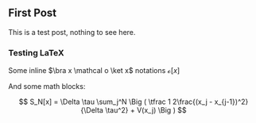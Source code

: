## First Post

This is a test post, nothing to see here.

### Testing LaTeX

Some inline $\bra x \mathcal o \ket x$ notations $\mathcal o [x]$

And some math blocks:

$$ S_N[x] = \Delta \tau \sum_j^N \Big ( \tfrac 1 2\frac{(x_j - x_{j-1})^2}{\Delta \tau^2} + V(x_j) \Big )  $$


